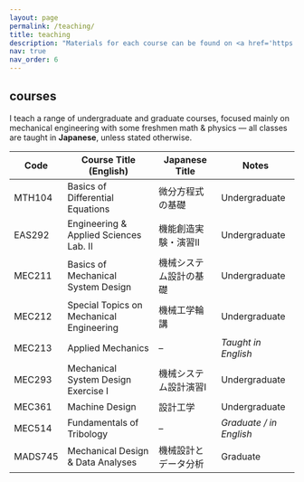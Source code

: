 ```yaml
---
layout: page
permalink: /teaching/
title: teaching
description: "Materials for each course can be found on <a href='https://moodle.cc.sophia.ac.jp'><mark>MOODLE</mark></a> page (course registration required)."
nav: true
nav_order: 6
---
```


## courses

I teach a range of undergraduate and graduate courses, focused mainly on mechanical engineering with some freshmen math & physics — all classes are taught in **Japanese**, unless stated otherwise.

| Code   | Course Title (English) | Japanese Title | Notes |
|--------|-------------------------|----------------|-------|
| MTH104 | Basics of Differential Equations | 微分方程式の基礎 | Undergraduate |
| EAS292 | Engineering & Applied Sciences Lab. II | 機能創造実験・演習II | Undergraduate |
| MEC211 | Basics of Mechanical System Design | 機械システム設計の基礎 | Undergraduate |
| MEC212 | Special Topics on Mechanical Engineering | 機械工学輪講 | Undergraduate |
| MEC213 | Applied Mechanics | – | *Taught in English* |
| MEC293 | Mechanical System Design Exercise I | 機械システム設計演習I | Undergraduate |
| MEC361 | Machine Design | 設計工学 | Undergraduate |
| MEC514 | Fundamentals of Tribology | – | *Graduate / in English* |
| MADS745 | Mechanical Design & Data Analyses | 機械設計とデータ分析 | Graduate |
